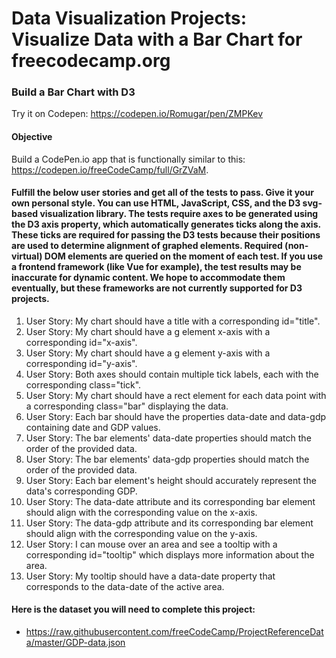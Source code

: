 # Data Visualization Projects: Visualize Data with a Bar Chart for freecodecamp.org

### Build a Bar Chart with D3

Try it on Codepen: https://codepen.io/Romugar/pen/ZMPKev

#### Objective

Build a CodePen.io app that is functionally similar to this: https://codepen.io/freeCodeCamp/full/GrZVaM.

#### Fulfill the below user stories and get all of the tests to pass. Give it your own personal style. You can use HTML, JavaScript, CSS, and the D3 svg-based visualization library. The tests require axes to be generated using the D3 axis property, which automatically generates ticks along the axis. These ticks are required for passing the D3 tests because their positions are used to determine alignment of graphed elements. Required (non-virtual) DOM elements are queried on the moment of each test. If you use a frontend framework (like Vue for example), the test results may be inaccurate for dynamic content. We hope to accommodate them eventually, but these frameworks are not currently supported for D3 projects.

1. User Story: My chart should have a title with a corresponding id="title".
2. User Story: My chart should have a g element x-axis with a corresponding id="x-axis".
3. User Story: My chart should have a g element y-axis with a corresponding id="y-axis".
4. User Story: Both axes should contain multiple tick labels, each with the corresponding class="tick".
5. User Story: My chart should have a rect element for each data point with a corresponding class="bar" displaying the data.
6. User Story: Each bar should have the properties data-date and data-gdp containing date and GDP values.
7. User Story: The bar elements' data-date properties should match the order of the provided data.
8. User Story: The bar elements' data-gdp properties should match the order of the provided data.
9. User Story: Each bar element's height should accurately represent the data's corresponding GDP.
10. User Story: The data-date attribute and its corresponding bar element should align with the corresponding value on the x-axis.
11. User Story: The data-gdp attribute and its corresponding bar element should align with the corresponding value on the y-axis.
12. User Story: I can mouse over an area and see a tooltip with a corresponding id="tooltip" which displays more information about the area.
13. User Story: My tooltip should have a data-date property that corresponds to the data-date of the active area.

#### Here is the dataset you will need to complete this project: 
* https://raw.githubusercontent.com/freeCodeCamp/ProjectReferenceData/master/GDP-data.json
